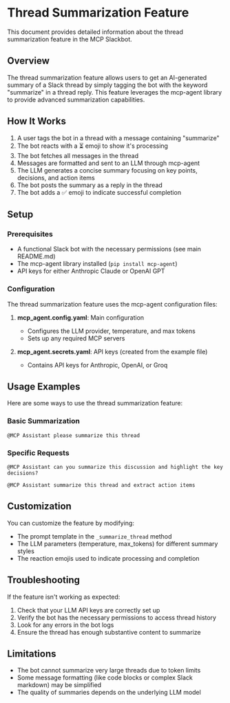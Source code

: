 # Thread Summarization Feature

This document provides detailed information about the thread summarization feature in the MCP Slackbot.

## Overview

The thread summarization feature allows users to get an AI-generated summary of a Slack thread by simply tagging the bot with the keyword "summarize" in a thread reply. This feature leverages the mcp-agent library to provide advanced summarization capabilities.

## How It Works

1. A user tags the bot in a thread with a message containing "summarize"
2. The bot reacts with a ⏳ emoji to show it's processing
3. The bot fetches all messages in the thread
4. Messages are formatted and sent to an LLM through mcp-agent
5. The LLM generates a concise summary focusing on key points, decisions, and action items
6. The bot posts the summary as a reply in the thread
7. The bot adds a ✅ emoji to indicate successful completion

## Setup

### Prerequisites

- A functional Slack bot with the necessary permissions (see main README.md)
- The mcp-agent library installed (`pip install mcp-agent`)
- API keys for either Anthropic Claude or OpenAI GPT

### Configuration

The thread summarization feature uses the mcp-agent configuration files:

1. **mcp_agent.config.yaml**: Main configuration
   - Configures the LLM provider, temperature, and max tokens
   - Sets up any required MCP servers

2. **mcp_agent.secrets.yaml**: API keys (created from the example file)
   - Contains API keys for Anthropic, OpenAI, or Groq

## Usage Examples

Here are some ways to use the thread summarization feature:

### Basic Summarization

```
@MCP Assistant please summarize this thread
```

### Specific Requests

```
@MCP Assistant can you summarize this discussion and highlight the key decisions?
```

```
@MCP Assistant summarize this thread and extract action items
```

## Customization

You can customize the feature by modifying:

- The prompt template in the `_summarize_thread` method
- The LLM parameters (temperature, max_tokens) for different summary styles
- The reaction emojis used to indicate processing and completion

## Troubleshooting

If the feature isn't working as expected:

1. Check that your LLM API keys are correctly set up
2. Verify the bot has the necessary permissions to access thread history
3. Look for any errors in the bot logs
4. Ensure the thread has enough substantive content to summarize

## Limitations

- The bot cannot summarize very large threads due to token limits
- Some message formatting (like code blocks or complex Slack markdown) may be simplified
- The quality of summaries depends on the underlying LLM model

